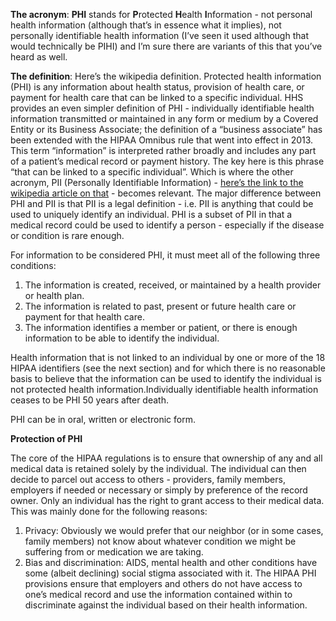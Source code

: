 **The acronym**: **PHI** stands for **P**rotected **H**ealth **I**nformation - not personal health information (although that’s in essence what it implies), not personally identifiable health information (I’ve seen it used although that would technically be PIHI) and I’m sure there are variants of this that you’ve heard as well.

**The definition**: Here’s the wikipedia definition. Protected health information (PHI) is any information about health status, provision of health care, or payment for health care that can be linked to a specific individual. HHS provides an even simpler definition of PHI - individually identifiable health information transmitted or maintained in any form or medium by a Covered Entity or its Business Associate; the definition of a “business associate” has been extended with the HIPAA Omnibus rule that went into effect in 2013. This term “information” is interpreted rather broadly and includes any part of a patient’s medical record or payment history. The key here is this phrase “that can be linked to a specific individual”. Which is where the other acronym, PII (Personally Identifiable Information) - [here’s the link to the wikipedia article on that][0] - becomes relevant. The major difference between PHI and PII is that PII is a legal definition - i.e. PII is anything that could be used to uniquely identify an individual. PHI is a subset of PII in that a medical record could be used to identify a person - especially if the disease or condition is rare enough.

For information to be considered PHI, it must meet all of the following three conditions:

1. The information is created, received, or maintained by a health provider or health plan.
2. The information is related to past, present or future health care or payment for that health care.
3. The information identifies a member or patient, or there is enough information to be able to identify the individual.

Health information that is not linked to an individual by one or more of the 18 HIPAA identifiers (see the next section) and for which there is no reasonable basis to believe that the information can be used to identify the individual is not protected health information.Individually identifiable health information ceases to be PHI 50 years after death.

PHI can be in oral, written or electronic form.


**Protection of PHI**

The core of the HIPAA regulations is to ensure that ownership of any and all medical data is retained solely by the individual. The individual can then decide to parcel out access to others - providers, family members, employers if needed or necessary or simply by preference of the record owner. Only an individual has the right to grant access to their medical data. This was mainly done for the following reasons:

1. Privacy: Obviously we would prefer that our neighbor (or in some cases, family members) not know about whatever condition we might be suffering from or medication we are taking.
2. Bias and discrimination: AIDS, mental health and other conditions have some (albeit declining) social stigma associated with it. The HIPAA PHI provisions ensure that employers and others do not have access to one’s medical record and use the information contained within to discriminate against the individual based on their health information.

[0]: http://en.wikipedia.org/wiki/Personally_identifiable_information